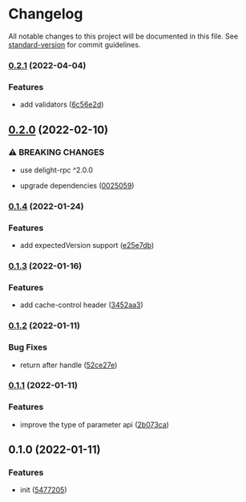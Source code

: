 # Changelog

All notable changes to this project will be documented in this file. See [standard-version](https://github.com/conventional-changelog/standard-version) for commit guidelines.

### [0.2.1](https://github.com/delight-rpc/next.js/compare/v0.2.0...v0.2.1) (2022-04-04)


### Features

* add validators ([6c56e2d](https://github.com/delight-rpc/next.js/commit/6c56e2ddd6c7b0fa03a55d3644dcb22855e20d25))

## [0.2.0](https://github.com/delight-rpc/next.js/compare/v0.1.4...v0.2.0) (2022-02-10)


### ⚠ BREAKING CHANGES

* use delight-rpc ^2.0.0

* upgrade dependencies ([0025059](https://github.com/delight-rpc/next.js/commit/00250598135f459862dc453d6b97262ec9038553))

### [0.1.4](https://github.com/delight-rpc/next.js/compare/v0.1.3...v0.1.4) (2022-01-24)


### Features

* add expectedVersion support ([e25e7db](https://github.com/delight-rpc/next.js/commit/e25e7dbc3c5addec5fbdc061d6193133538f6fb8))

### [0.1.3](https://github.com/delight-rpc/next.js/compare/v0.1.2...v0.1.3) (2022-01-16)


### Features

* add cache-control header ([3452aa3](https://github.com/delight-rpc/next.js/commit/3452aa3ad901b8a69671f6112f260543d2bcc79f))

### [0.1.2](https://github.com/delight-rpc/next.js/compare/v0.1.1...v0.1.2) (2022-01-11)


### Bug Fixes

* return after handle ([52ce27e](https://github.com/delight-rpc/next.js/commit/52ce27e9c7457d7a0ef8516fbb26929252f66299))

### [0.1.1](https://github.com/delight-rpc/next.js/compare/v0.1.0...v0.1.1) (2022-01-11)


### Features

* improve the type of parameter api ([2b073ca](https://github.com/delight-rpc/next.js/commit/2b073ca03e5dca289f252dea7cb752120318c4e4))

## 0.1.0 (2022-01-11)


### Features

* init ([5477205](https://github.com/delight-rpc/next.js/commit/54772053797f794135ab8e8b16483e20963c2d7b))
